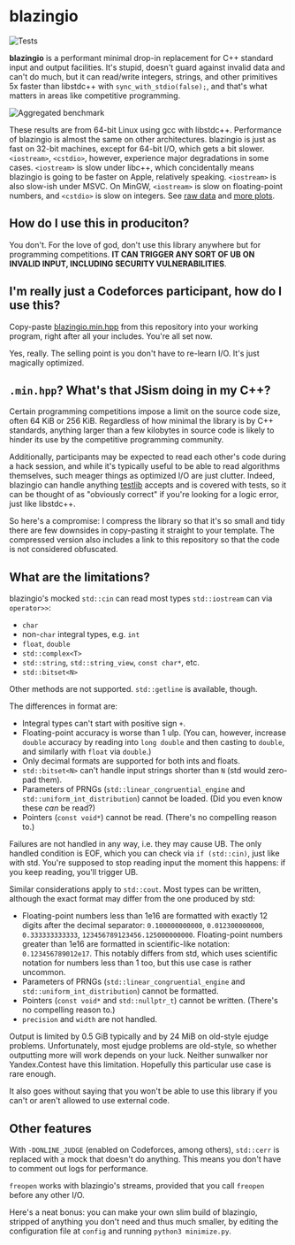 # blazingio

![Tests](https://github.com/purplesyringa/blazingio/actions/workflows/test.yml/badge.svg)

**blazingio** is a performant minimal drop-in replacement for C++ standard input and output facilities. It's stupid, doesn't guard against invalid data and can't do much, but it can read/write integers, strings, and other primitives 5x faster than libstdc++ with `sync_with_stdio(false);`, and that's what matters in areas like competitive programming.

![Aggregated benchmark](aggregated-benchmark.svg)

These results are from 64-bit Linux using gcc with libstdc++. Performance of blazingio is almost the same on other architectures. blazingio is just as fast on 32-bit machines, except for 64-bit I/O, which gets a bit slower. `<iostream>`, `<cstdio>`, however, experience major degradations in some cases. `<iostream>` is slow under libc++, which concidentally means blazingio is going to be faster on Apple, relatively speaking. `<iostream>` is also slow-ish under MSVC. On MinGW, `<iostream>` is slow on floating-point numbers, and `<cstdio>` is slow on integers. See [raw data](benchmark-results) and [more plots](https://docs.google.com/spreadsheets/d/1f6PY9vBJfsOq3pvIfLMSJdGjfvqt2bgXAQDAF3j0Fz0/edit?usp=sharing).


## How do I use this in produciton?

You don't. For the love of god, don't use this library anywhere but for programming competitions. **IT CAN TRIGGER ANY SORT OF UB ON INVALID INPUT, INCLUDING SECURITY VULNERABILITIES**.


## I'm really just a Codeforces participant, how do I use this?

Copy-paste [blazingio.min.hpp](blazingio.min.hpp) from this repository into your working program, right after all your includes. You're all set now.

Yes, really. The selling point is you don't have to re-learn I/O. It's just magically optimized.


## `.min.hpp`? What's that JSism doing in my C++?

Certain programming competitions impose a limit on the source code size, often 64 KiB or 256 KiB. Regardless of how minimal the library is by C++ standards, anything larger than a few kilobytes in source code is likely to hinder its use by the competitive programming community.

Additionally, participants may be expected to read each other's code during a hack session, and while it's typically useful to be able to read algorithms themselves, such meager things as optimized I/O are just clutter. Indeed, blazingio can handle anything [testlib](https://github.com/MikeMirzayanov/testlib) accepts and is covered with tests, so it can be thought of as "obviously correct" if you're looking for a logic error, just like libstdc++.

So here's a compromise: I compress the library so that it's so small and tidy there are few downsides in copy-pasting it straight to your template. The compressed version also includes a link to this repository so that the code is not considered obfuscated.


## What are the limitations?

blazingio's mocked `std::cin` can read most types `std::iostream` can via `operator>>`:

- `char`
- non-`char` integral types, e.g. `int`
- `float`, `double`
- `std::complex<T>`
- `std::string`, `std::string_view`, `const char*`, etc.
- `std::bitset<N>`

Other methods are not supported. `std::getline` is available, though.

The differences in format are:

- Integral types can't start with positive sign `+`.
- Floating-point accuracy is worse than 1 ulp. (You can, however, increase `double` accuracy by reading into `long double` and then casting to `double`, and similarly with `float` via `double`.)
- Only decimal formats are supported for both ints and floats.
- `std::bitset<N>` can't handle input strings shorter than `N` (std would zero-pad them).
- Parameters of PRNGs (`std::linear_congruential_engine` and `std::uniform_int_distribution`) cannot be loaded. (Did you even know these *can* be read?)
- Pointers (`const void*`) cannot be read. (There's no compelling reason to.)

Failures are not handled in any way, i.e. they may cause UB. The only handled condition is EOF, which you can check via `if (std::cin)`, just like with std. You're supposed to stop reading input the moment this happens: if you keep reading, you'll trigger UB.

Similar considerations apply to `std::cout`. Most types can be written, although the exact format may differ from the one produced by std:

- Floating-point numbers less than 1e16 are formatted with exactly 12 digits after the decimal separator: `0.100000000000`, `0.012300000000`, `0.333333333333`, `123456789123456.125000000000`. Floating-point numbers greater than 1e16 are formatted in scientific-like notation: `0.123456789012e17`. This notably differs from std, which uses scientific notation for numbers less than 1 too, but this use case is rather uncommon.
- Parameters of PRNGs (`std::linear_congruential_engine` and `std::uniform_int_distribution`) cannot be formatted.
- Pointers (`const void*` and `std::nullptr_t`) cannot be written. (There's no compelling reason to.)
- `precision` and `width` are not handled.

Output is limited by 0.5 GiB typically and by 24 MiB on old-style ejudge problems. Unfortunately, most ejudge problems are old-style, so whether outputting more will work depends on your luck. Neither sunwalker nor Yandex.Contest have this limitation. Hopefully this particular use case is rare enough.

It also goes without saying that you won't be able to use this library if you can't or aren't allowed to use external code.


## Other features

With `-DONLINE_JUDGE` (enabled on Codeforces, among others), `std::cerr` is replaced with a mock that doesn't do anything. This means you don't have to comment out logs for performance.

`freopen` works with blazingio's streams, provided that you call `freopen` before any other I/O.

Here's a neat bonus: you can make your own slim build of blazingio, stripped of anything you don't need and thus much smaller, by editing the configuration file at `config` and running `python3 minimize.py`.
